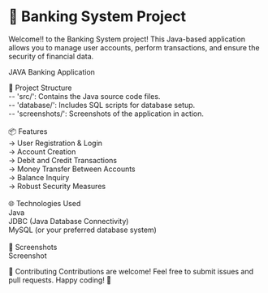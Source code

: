 <h1>🏦 Banking System Project</h1>

Welcome!! to the Banking System project! This Java-based application allows you to manage user accounts, perform transactions, and ensure the security of financial data.



JAVA Banking Application

📂 Project Structure<br>
-- 'src/': Contains the Java source code files.<br>
-- 'database/': Includes SQL scripts for database setup.<br>
-- 'screenshots/': Screenshots of the application in action.<br>
<br>
📦 Features<br>
-> User Registration & Login<br>
-> Account Creation<br>
-> Debit and Credit Transactions<br>
-> Money Transfer Between Accounts<br>
-> Balance Inquiry<br>
-> Robust Security Measures<br>
<br>
🌐 Technologies Used<br>
Java<br>
JDBC (Java Database Connectivity)<br>
MySQL (or your preferred database system)<br>
<br>
📸 Screenshots<br>
Screenshot <br>

🤝 Contributing
Contributions are welcome! Feel free to submit issues and pull requests.
Happy coding! 🎉
